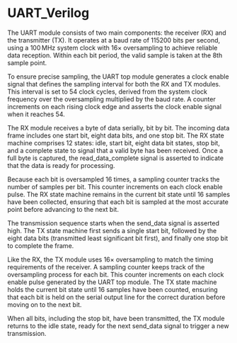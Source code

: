 # UART_Verilog
The UART module consists of two main components: the receiver (RX) and the transmitter (TX). It operates at a baud rate of 115200 bits per second, using a 100 MHz system clock with 16× oversampling to achieve reliable data reception. Within each bit period, the valid sample is taken at the 8th sample point.

To ensure precise sampling, the UART top module generates a clock enable signal that defines the sampling interval for both the RX and TX modules. This interval is set to 54 clock cycles, derived from the system clock frequency over the oversampling multiplied by the baud rate. A counter increments on each rising clock edge and asserts the clock enable signal when it reaches 54.

The RX module receives a byte of data serially, bit by bit. The incoming data frame includes one start bit, eight data bits, and one stop bit. The RX state machine comprises 12 states: idle, start bit, eight data bit states, stop bit, and a complete state to signal that a valid byte has been received. Once a full byte is captured, the read_data_complete signal is asserted to indicate that the data is ready for processing.

Because each bit is oversampled 16 times, a sampling counter tracks the number of samples per bit. This counter increments on each clock enable pulse. The RX state machine remains in the current bit state until 16 samples have been collected, ensuring that each bit is sampled at the most accurate point before advancing to the next bit.

The transmission sequence starts when the send_data signal is asserted high. The TX state machine first sends a single start bit, followed by the eight data bits (transmitted least significant bit first), and finally one stop bit to complete the frame.

Like the RX, the TX module uses 16× oversampling to match the timing requirements of the receiver. A sampling counter keeps track of the oversampling process for each bit. This counter increments on each clock enable pulse generated by the UART top module. The TX state machine holds the current bit state until 16 samples have been counted, ensuring that each bit is held on the serial output line for the correct duration before moving on to the next bit.

When all bits, including the stop bit, have been transmitted, the TX module returns to the idle state, ready for the next send_data signal to trigger a new transmission.

